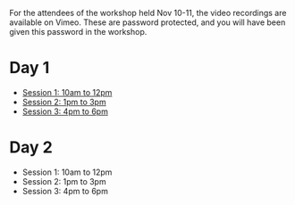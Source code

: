 For the attendees of the workshop held Nov 10-11, the video recordings are available on Vimeo.
These are password protected, and you will have been given this password in the workshop.

# Day 1

* [Session 1: 10am to 12pm](https://vimeo.com/644342128)
* [Session 2: 1pm to 3pm](https://vimeo.com/644409836)
* [Session 3: 4pm to 6pm](https://vimeo.com/644479820)

# Day 2

* Session 1: 10am to 12pm
* Session 2: 1pm to 3pm
* Session 3: 4pm to 6pm

